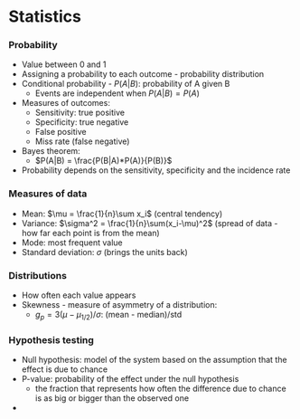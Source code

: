 # Statistics

### Probability

- Value between 0 and 1
- Assigning a probability to each outcome - probability distribution
- Conditional probability - $P(A|B)$: probability of A given B
  - Events are independent when $P(A|B) = P(A)$
- Measures of outcomes:
  - Sensitivity: true positive
  - Specificity: true negative
  - False positive
  - Miss rate (false negative)
- Bayes theorem:
  - $P(A|B) = \frac{P(B|A)*P(A)}{P(B)}$
- Probability depends on the sensitivity, specificity and the incidence rate

### Measures of data

- Mean: $\mu = \frac{1}{n}\sum x_i$ (central tendency)
- Variance: $\sigma^2 = \frac{1}{n}\sum(x_i-\mu)^2$ (spread of data - how far each point is from the mean)
- Mode: most frequent value
- Standard deviation: $\sigma$ (brings the units back)

### Distributions

- How often each value appears
- Skewness - measure of asymmetry of a distribution:
  - $g_p = 3(\mu-\mu_{1/2})/\sigma$: (mean - median)/std

### Hypothesis testing

- Null hypothesis: model of the system based on the assumption that the effect is due to chance
- P-value: probability of the effect under the null hypothesis
  - the fraction that represents how often the difference due to chance is as big or bigger than the observed one
- 











